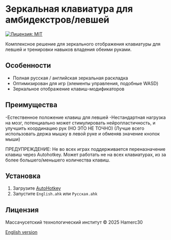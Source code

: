 # Зеркальная клавиатура для амбидекстров/левшей

[![Лицензия: MIT](https://img.shields.io/badge/License-MIT-yellow.svg)](https://opensource.org/licenses/MIT)

Комплексное решение для зеркального отображения клавиатуры для левшей и тренировки навыков владения обеими руками.

## Особенности
- Полная русская / английская зеркальная раскладка
- Оптимизирован для игр (элементы управления, подобные WASD)
- Зеркальное отображение клавиш-модификаторов

## Преимущества
-Естественное положение клавиш для левшей
-Нестандартная нагрузка на мозг, потенциально может стимулировать нейропластичность, и улучшить координацию рук (НО ЭТО НЕ ТОЧНО)
(Лучше всего использовать держа мышку в левой руке и обменяв значение кнопок мыши)

ПРЕДУПРЕЖДЕНИЕ:
Не во всех играх поддерживается переназначение клавиш через Autohotkey.
Может работать не на всех клавиатурах, из за более большего/меньшего количества клавиш.

## Установка
1. Загрузите [AutoHotkey](https://www.autohotkey.com/)
2. Запустите `English.ahk` или `Русская.ahk`

## Лицензия
Массачусетский технологический институт © 2025 Hamerc30

[English version](README.md)
